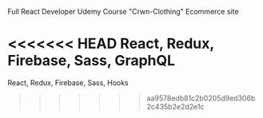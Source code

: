 Full React Developer Udemy Course "Crwn-Clothing" Ecommerce site

<<<<<<< HEAD
React, Redux, Firebase, Sass, GraphQL
=======
React, Redux, Firebase, Sass, Hooks
>>>>>>> aa9578edb81c2b0205d9ed306b2c435b2e2d2e1c
